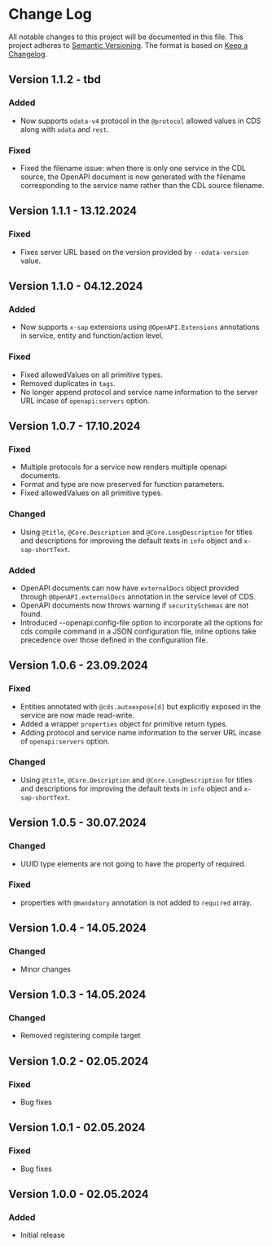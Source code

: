 # Change Log

All notable changes to this project will be documented in this file.
This project adheres to [Semantic Versioning](http://semver.org/).
The format is based on [Keep a Changelog](http://keepachangelog.com/).

## Version 1.1.2 - tbd

### Added

- Now supports `odata-v4` protocol in the `@protocol` allowed values in CDS along with `odata` and `rest`.

### Fixed

- Fixed the filename issue: when there is only one service in the CDL source, the OpenAPI document is now generated with the filename corresponding to the service name rather than the CDL source filename.

## Version 1.1.1 - 13.12.2024

### Fixed

- Fixes server URL based on the version provided by `--odata-version` value.

## Version 1.1.0 - 04.12.2024

### Added

- Now supports `x-sap` extensions using `@OpenAPI.Extensions` annotations in service, entity and function/action level.

### Fixed

- Fixed allowedValues on all primitive types.
- Removed duplicates in `tags`.
- No longer append protocol and service name information to the server URL incase of `openapi:servers` option.

## Version 1.0.7 - 17.10.2024

### Fixed

- Multiple protocols for a service now renders multiple openapi documents.
- Format and type are now preserved for function parameters.
- Fixed allowedValues on all primitive types.

### Changed

- Using `@title`, `@Core.Description` and `@Core.LongDescription` for titles and descriptions for improving the default texts in `info` object and `x-sap-shortText`.

### Added

- OpenAPI documents can now have `externalDocs` object provided through `@OpenAPI.externalDocs` annotation in the service level of CDS.
- OpenAPI documents now throws warning if `securitySchemas` are not found.
- Introduced --openapi:config-file option to incorporate all the options for cds compile command in a JSON configuration file, inline options take precedence over those defined in the configuration file.

## Version 1.0.6 - 23.09.2024

### Fixed

- Entities annotated with `@cds.autoexpose[d]` but explicitly exposed in the service are now made read-write.
- Added a wrapper `properties` object for primitive return types.
- Adding protocol and service name information to the server URL incase of `openapi:servers` option.

### Changed

- Using `@title`, `@Core.Description` and `@Core.LongDescription` for titles and descriptions for improving the default texts in `info` object and `x-sap-shortText`.

## Version 1.0.5 - 30.07.2024

### Changed

- UUID type elements are not going to have the property of required.

### Fixed

- properties with `@mandatory` annotation is not added to `required` array.

## Version 1.0.4 - 14.05.2024

### Changed

- Minor changes

## Version 1.0.3 - 14.05.2024

### Changed

- Removed registering compile target

## Version 1.0.2 - 02.05.2024

### Fixed

- Bug fixes

## Version 1.0.1 - 02.05.2024

### Fixed

- Bug fixes

## Version 1.0.0 - 02.05.2024

### Added

- Initial release
